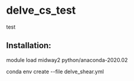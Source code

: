# delve_cs_test
test

## Installation:

module load midway2 python/anaconda-2020.02

conda env create --file delve_shear.yml


